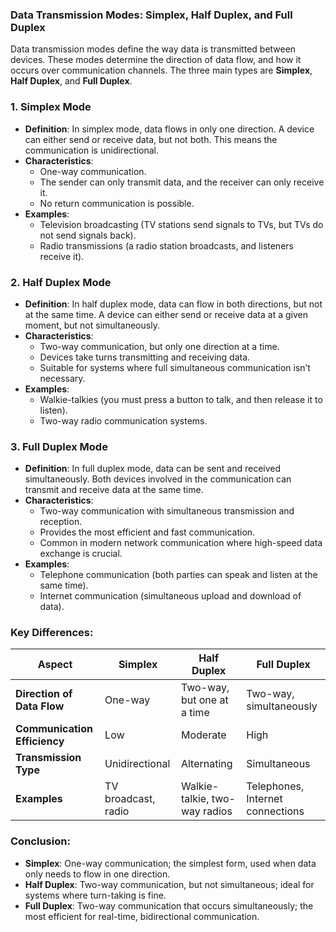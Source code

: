 ### Data Transmission Modes: Simplex, Half Duplex, and Full Duplex

Data transmission modes define the way data is transmitted between devices. These modes determine the direction of data flow, and how it occurs over communication channels. The three main types are **Simplex**, **Half Duplex**, and **Full Duplex**.

### 1. **Simplex Mode**
- **Definition**: In simplex mode, data flows in only one direction. A device can either send or receive data, but not both. This means the communication is unidirectional.
- **Characteristics**:
  - One-way communication.
  - The sender can only transmit data, and the receiver can only receive it.
  - No return communication is possible.
- **Examples**: 
  - Television broadcasting (TV stations send signals to TVs, but TVs do not send signals back).
  - Radio transmissions (a radio station broadcasts, and listeners receive it).

### 2. **Half Duplex Mode**
- **Definition**: In half duplex mode, data can flow in both directions, but not at the same time. A device can either send or receive data at a given moment, but not simultaneously.
- **Characteristics**:
  - Two-way communication, but only one direction at a time.
  - Devices take turns transmitting and receiving data.
  - Suitable for systems where full simultaneous communication isn’t necessary.
- **Examples**:
  - Walkie-talkies (you must press a button to talk, and then release it to listen).
  - Two-way radio communication systems.

### 3. **Full Duplex Mode**
- **Definition**: In full duplex mode, data can be sent and received simultaneously. Both devices involved in the communication can transmit and receive data at the same time.
- **Characteristics**:
  - Two-way communication with simultaneous transmission and reception.
  - Provides the most efficient and fast communication.
  - Common in modern network communication where high-speed data exchange is crucial.
- **Examples**:
  - Telephone communication (both parties can speak and listen at the same time).
  - Internet communication (simultaneous upload and download of data).

### Key Differences:

| **Aspect**               | **Simplex**                     | **Half Duplex**                | **Full Duplex**                  |
|--------------------------|----------------------------------|--------------------------------|----------------------------------|
| **Direction of Data Flow**| One-way                         | Two-way, but one at a time      | Two-way, simultaneously          |
| **Communication Efficiency** | Low                          | Moderate                       | High                             |
| **Transmission Type**     | Unidirectional                  | Alternating                    | Simultaneous                     |
| **Examples**              | TV broadcast, radio             | Walkie-talkie, two-way radios   | Telephones, Internet connections |

### Conclusion:
- **Simplex**: One-way communication; the simplest form, used when data only needs to flow in one direction.
- **Half Duplex**: Two-way communication, but not simultaneous; ideal for systems where turn-taking is fine.
- **Full Duplex**: Two-way communication that occurs simultaneously; the most efficient for real-time, bidirectional communication.
